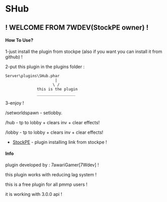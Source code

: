 

# SHub
## ! WELCOME FROM 7WDEV(StockPE owner) !

#### How To Use?
1-just install the plugin from stockpe (also if you want you can install it from github) !

2-put this plugin in the plugins folder :
```
Server\plugins\SHub.phar
                      |
                     \ /
              this is the plugin
              _________________
```
3-enjoy !

/setworldspawn - setlobby.

/hub - tp to lobby + clears inv + clear effects!

/lobby - tp to lobby + clears inv + clear effects!

* [StockPE](#) - plugin installing link from stockpe !


#### Info
plugin developed by : 7awariGamer[7Wdev] !

this plugin works with reducing lag system !

this is a free plugin for all pmmp users !

it is working with 3.0.0 api !

